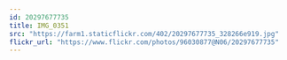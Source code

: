 ```yaml
---
id: 20297677735
title: IMG_0351
src: "https://farm1.staticflickr.com/402/20297677735_328266e919.jpg"
flickr_url: "https://www.flickr.com/photos/96030877@N06/20297677735"
---
```

